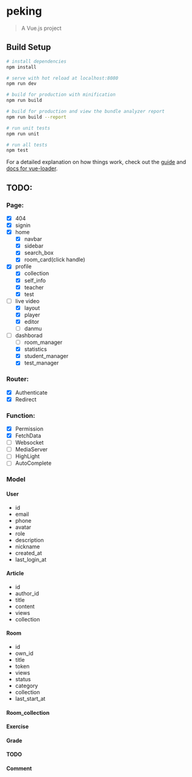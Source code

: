 # peking

> A Vue.js project

## Build Setup

``` bash
# install dependencies
npm install

# serve with hot reload at localhost:8080
npm run dev

# build for production with minification
npm run build

# build for production and view the bundle analyzer report
npm run build --report

# run unit tests
npm run unit

# run all tests
npm test
```

For a detailed explanation on how things work, check out the [guide](http://vuejs-templates.github.io/webpack/) and [docs for vue-loader](http://vuejs.github.io/vue-loader).


## TODO:

### Page:
- [x] 404
- [x] signin
- [x] home
  - [x] navbar
  - [x] sidebar
  - [x] search_box
  - [x] room_card(click handle)
- [x] profile
  - [x] collection
  - [x] self_info
  - [x] teacher
  - [x] test
- [ ] live video
  - [x] layout
  - [x] player
  - [x] editor
  - [ ] danmu
- [ ] dashborad
  - [ ] room_manager
  - [x] statistics
  - [x] student_manager
  - [x] test_manager

### Router:
- [x] Authenticate
- [x] Redirect

### Function:
- [x] Permission
- [x] FetchData
- [ ] Websocket
- [ ] MediaServer
- [ ] HighLight
- [ ] AutoComplete

### Model
#### User
- id
- email
- phone
- avatar
- role
- description
- nickname
- created_at
- last_login_at

#### Article
- id
- author_id
- title
- content
- views
- collection

#### Room
- id
- own_id
- title
- token
- views
- status
- category
- collection
- last_start_at

#### Room_collection

#### Exercise

#### Grade

#### TODO

#### Comment
